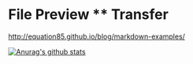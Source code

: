 File Preview ** Transfer
=========================


http://equation85.github.io/blog/markdown-examples/


[![Anurag's github stats](https://github-readme-stats.vercel.app/api?username=cracada&count_private=true&show_icons=true)](https://github.com/anuraghazra/github-readme-stats)
